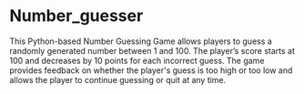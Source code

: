 # Number_guesser
This Python-based Number Guessing Game allows players to guess a randomly generated number between 1 and 100. The player’s score starts at 100 and decreases by 10 points for each incorrect guess. The game provides feedback on whether the player's guess is too high or too low and allows the player to continue guessing or quit at any time.
